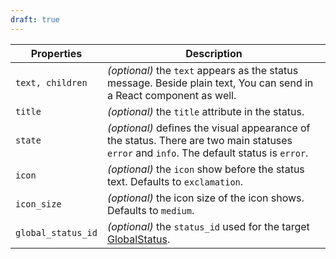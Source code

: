 ```yaml
---
draft: true
---
```


| Properties         | Description                                                                                                                              |
| ------------------ | ---------------------------------------------------------------------------------------------------------------------------------------- |
| `text, children`   | _(optional)_ the `text` appears as the status message. Beside plain text, You can send in a React component as well.                     |
| `title`            | _(optional)_ the `title` attribute in the status.                                                                                        |
| `state`            | _(optional)_ defines the visual appearance of the status. There are two main statuses `error` and `info`. The default status is `error`. |
| `icon`             | _(optional)_ the `icon` show before the status text. Defaults to `exclamation`.                                                          |
| `icon_size`        | _(optional)_ the icon size of the icon shows. Defaults to `medium`.                                                                      |
| `global_status_id` | _(optional)_ the `status_id` used for the target [GlobalStatus](/uilib/components/global-status).                                        |
